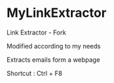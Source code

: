 # MyLinkExtractor

Link Extractor - Fork

Modified according to my needs

Extracts emails form a webpage

Shortcut : Ctrl + F8
